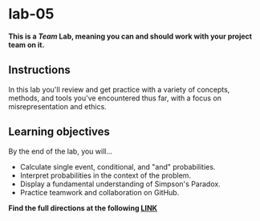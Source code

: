 # lab-05

**This is a *Team* Lab, meaning you can and should work with your project team on it.**

## Instructions

In this lab you'll review and get practice with a variety of concepts, methods, and tools you've encountered thus far, with a focus on misrepresentation and ethics.

## Learning objectives

By the end of the lab, you will...

-   Calculate single event, conditional, and "and" probabilities.
-   Interpret probabilities in the context of the problem.
-   Display a fundamental understanding of Simpson's Paradox.
-   Practice teamwork and collaboration on GitHub.


**Find the full directions at the following [LINK](https://datasciaz.netlify.app/labs/lab-5.html)**
